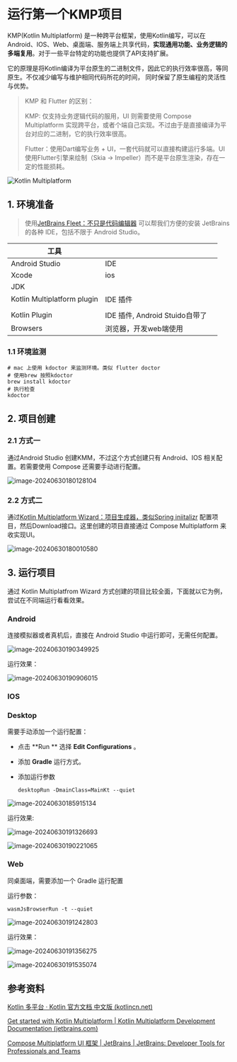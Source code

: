 # 运行第一个KMP项目

KMP(Kotlin Multiplatform) 是一种跨平台框架，使用Kotlin编写，可以在Android、IOS、Web、桌面端、服务端上共享代码，**实现通用功能、业务逻辑的多端复用**。对于一些平台特定的功能也提供了API支持扩展。

它的原理是将Kotlin编译为平台原生的二进制文件，因此它的执行效率很高，等同原生。不仅减少编写与维护相同代码所花的时间， 同时保留了原生编程的灵活性与优势。

> KMP 和 Flutter 的区别：
>
> KMP: 仅支持业务逻辑代码的服用，UI 则需要使用 Compose Multiplatform 实现跨平台，或者个端自己实现。不过由于是直接编译为平台对应的二进制，它的执行效率很高。
>
> Flutter：使用Dart编写业务 + UI，一套代码就可以直接构建运行多端。UI使用Flutter引擎来绘制（Skia -> Impeller）而不是平台原生渲染，存在一定的性能损耗。

![Kotlin Multiplatform](https://book.kotlincn.net/images/kotlin-multiplatform.svg)

## 1. 环境准备

> 使用[JetBrains Fleet：不只是代码编辑器](https://www.jetbrains.com/zh-cn/fleet/) 可以帮我们方便的安装 JetBrains 的各种 IDE，包括不限于 Android Studio。

| 工具                        |                                |      |
| --------------------------- | ------------------------------ | ---- |
| Android Studio              | IDE                            |      |
| Xcode                       | ios                            |      |
| JDK                         |                                |      |
| Kotlin Multiplatform plugin | IDE 插件                       |      |
|                             |                                |      |
| Kotlin Plugin               | IDE 插件, Android Stuido自带了 |      |
| Browsers                    | 浏览器，开发web端使用          |      |

### 1.1 环境监测

```shell
# mac 上使用 kdoctor 来监测环境。类似 flutter doctor
# 使用brew 按照kdoctor
brew install kdoctor
# 执行检查
kdoctor
```



## 2. 项目创建

### 2.1 方式一

通过Android Studio 创建KMM，不过这个方式创建只有 Android、IOS 相关配置。若需要使用 Compose 还需要手动进行配置。 

![image-20240630180128104](运行第一个KMP项目.assets/image-20240630180128104.png)

### 2.2 方式二

通过[Kotlin Multiplatform Wizard：项目生成器，类似Spring iniitalizr](https://kmp.jetbrains.com/?_ga=2.228413913.531685004.1719738216-1282601725.1710219540&_gl=1*1iyjx38*_gcl_au*MTU0NTk5MzUwLjE3MTk0NzU4NDQ.*_ga*MTI4MjYwMTcyNS4xNzEwMjE5NTQw*_ga_9J976DJZ68*MTcxOTc0MTE3OC4xMS4wLjE3MTk3NDExNzguNjAuMC4w) 配置项目，然后Download接口。这里创建的项目直接通过 Compose Multiplatform 来收实现UI。

![image-20240630180010580](运行第一个KMP项目.assets/image-20240630180010580.png)

## 3. 运行项目

通过  Kotlin Multiplatfrom Wizard 方式创建的项目比较全面，下面就以它为例，尝试在不同端运行看看效果。

### Android

连接模拟器或者真机后，直接在 Android Studio 中运行即可，无需任何配置。

![image-20240630190349925](运行第一个KMP项目.assets/image-20240630190349925.png)

运行效果：

![image-20240630190906015](运行第一个KMP项目.assets/image-20240630190906015.png)

### IOS

### Desktop

需要手动添加一个运行配置：

- 点击 **Run ** 选择 **Edit Configurations** 。

- 添加  **Gradle** 运行方式。

- 添加运行参数

  ```shell
  desktopRun -DmainClass=MainKt --quiet
  ```

![image-20240630185915134](运行第一个KMP项目.assets/image-20240630185915134.png)

运行效果:

![image-20240630191326693](运行第一个KMP项目.assets/image-20240630191326693.png)

![image-20240630190221065](运行第一个KMP项目.assets/image-20240630190221065.png)

### Web

同桌面端，需要添加一个 Gradle 运行配置

运行参数：

```shell
wasmJsBrowserRun -t --quiet
```

![image-20240630191242803](运行第一个KMP项目.assets/image-20240630191242803.png)

运行效果：

![image-20240630191356275](运行第一个KMP项目.assets/image-20240630191356275.png)

![image-20240630191535074](运行第一个KMP项目.assets/image-20240630191535074.png)



## 参考资料

[Kotlin 多平台 · Kotlin 官方文档 中文版 (kotlincn.net)](https://book.kotlincn.net/text/multiplatform.html)

[Get started with Kotlin Multiplatform | Kotlin Multiplatform Development Documentation (jetbrains.com)](https://www.jetbrains.com/help/kotlin-multiplatform-dev/get-started.html)

[Compose Multiplatform UI 框架 | JetBrains | JetBrains: Developer Tools for Professionals and Teams](https://www.jetbrains.com/zh-cn/lp/compose-multiplatform/)